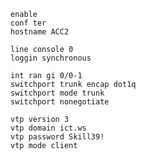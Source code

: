 ```shell
enable
conf ter
hostname ACC2
```
```shell
line console 0
loggin synchronous
```
```shell
int ran gi 0/0-1
switchport trunk encap dot1q
switchport mode trunk
switchport nonegotiate
```
```shell
vtp version 3
vtp domain ict.ws
vtp password Skill39!
vtp mode client
```
